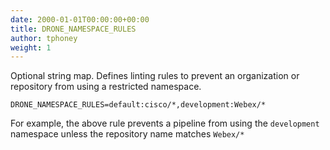 ```yaml
---
date: 2000-01-01T00:00:00+00:00
title: DRONE_NAMESPACE_RULES
author: tphoney
weight: 1
---
```


Optional string map. Defines linting rules to prevent an organization or repository from using a restricted namespace.

```
DRONE_NAMESPACE_RULES=default:cisco/*,development:Webex/*
```

For example, the above rule prevents a pipeline from using the `development` namespace unless the repository name matches `Webex/*`
